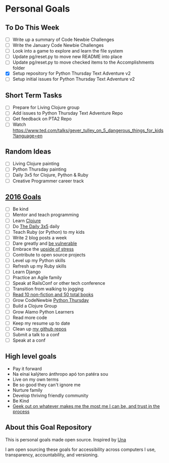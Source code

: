 Personal Goals
==============

## To Do This Week
- [ ] Write up a summary of Code Newbie Challenges
- [ ] Write the January Code Newbie Challenges
- [ ] Look into a game to explore and learn the file system
- [ ] Update pg/reset.py to move new README into place
- [ ] Update pg/reset.py to move checked items to the Accomplishments folder
- [X] Setup repository for Python Thursday Text Adventure v2
- [ ] Setup initial issues for Python Thursday Text Adventure v2

## Short Term Tasks
- [ ] Prepare for Living Clojure group
- [ ] Add issues to Python Thursday Text Adventure Repo
- [ ] Get feedback on PTA2 Repo
- [ ] Watch https://www.ted.com/talks/gever_tulley_on_5_dangerous_things_for_kids?language=en

## Random Ideas
- [ ] Living Clojure painting
- [ ] Python Thursday painting
- [ ] Daily 3x5 for Clojure, Python & Ruby
- [ ] Creative Programmer career track

## [2016 Goals](https://workflowy.com)
- [ ] Be kind
- [ ] Mentor and teach programming
- [ ] Learn [Clojure](http://clojure.org/)
- [ ] Do [The Daily 3x5](http://thedaily3x5.com) daily
- [ ] Teach Ruby (or Python) to my kids
- [ ] Write 2 blog posts a week
- [ ] Dare greatly and [be vulnerable](https://www.ted.com/talks/brene_brown_on_vulnerability)
- [ ] Embrace the [upside of stress](https://www.ted.com/talks/kelly_mcgonigal_how_to_make_stress_your_friend)
- [ ] Contribute to open source projects
- [ ] Level up my Python skills
- [ ] Refresh up my Ruby skills
- [ ] Learn Django
- [ ] Practice an Agile family
- [ ] Speak at RailsConf or other tech conference
- [ ] Transition from walking to jogging
- [ ] [Read 10 non-fiction and 50 total books](https://www.goodreads.com/user/year_in_books/2016/3331615)
- [ ] Grow CodeNewbie [Python Thursday](https://www.youtube.com/playlist?list=PLyLTyCCJDTTdTPr_2poRwdzQpHX3U8J2E)
- [ ] Build a Clojure Group
- [ ] Grow Alamo Python Learners
- [ ] Read more code
- [ ] Keep my resume up to date
- [ ] Clean up [my github repos](https://github.com/jamalhansen)
- [ ] Submit a talk to a conf
- [ ] Speak at a conf

## High level goals
* Pay it forward
* Na eínai kalýtero ánthropo apó ton patéra sou
* Live on my own terms
* Be so good they can't ignore me
* Nurture family
* Develop thriving friendly community
* Be Kind
* [Geek out on whatever makes me the most me I can be, and trust in the process](http://www.superlativelyrude.com/2016/01/laura-jane-williams-marie-claire-bravery-ambassador-break-free.html)

## About this Goal Repository
This is personal goals made open source.  Inspired by [Una](http://una.im/personal-goals-guide/)

I am open sourcing these goals for accessibility across computers I use, transparency, accountability, and versioning.

